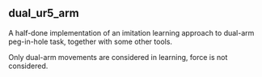 ## dual_ur5_arm

A half-done implementation of an imitation learning approach to dual-arm peg-in-hole task, together with some other tools.

Only dual-arm movements are considered in learning, force is not considered.

